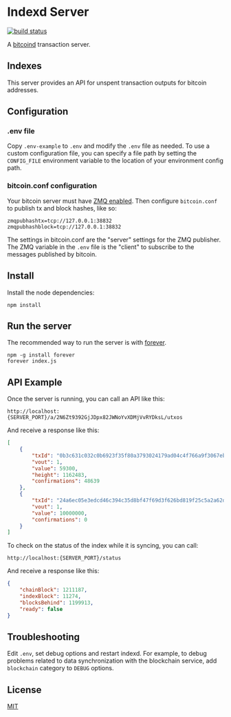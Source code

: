 # Indexd Server
[![build status](https://secure.travis-ci.org/CounterpartyXCP/indexd-server.png)](http://travis-ci.org/CounterpartyXCP/indexd-server)

A [bitcoind](https://github.com/bitcoin/bitcoin) transaction server.

## Indexes
This server provides an API for unspent transaction outputs for bitcoin addresses.  

## Configuration

### .env file
Copy `.env-example` to `.env` and modify the `.env` file as needed.  To use a custom configuration file, you can specify a file path by setting the `CONFIG_FILE` environment variable to the location of your environment config path. 


### bitcoin.conf configuration
Your bitcoin server must have [ZMQ enabled](https://github.com/bitcoin/bitcoin/blob/master/doc/zmq.md).  Then configure `bitcoin.conf` to publish tx and block hashes, like so:

```
zmqpubhashtx=tcp://127.0.0.1:38832
zmqpubhashblock=tcp://127.0.0.1:38832
```

The settings in bitcoin.conf are the "server" settings for the ZMQ publisher.  The ZMQ variable in the `.env` file is the "client" to subscribe to the messages published by bitcoin.


## Install
Install the node dependencies:
```shell
npm install
```

## Run the server
The recommended way to run the server is with [forever](https://www.npmjs.com/package/forever).

```shell
npm -g install forever
forever index.js
```


## API Example
Once the server is running, you can call an API like this:
```
http://localhost:{SERVER_PORT}/a/2N6Zt9392GjJDpx82JWNoYvXDMjVvRYDksL/utxos
```

And receive a response like this:
```json
[
    {
        "txId": "0b3c631c032c0b6923f35f80a3793024179ad04c4f766a9f3067eb1d3efb5de6",
        "vout": 1,
        "value": 59300,
        "height": 1162483,
        "confirmations": 48639
    },
    {
        "txId": "24a6ec05e3edcd46c394c35d8bf47f69d3f626bd819f25c5a2a62de8ebc64827",
        "vout": 1,
        "value": 10000000,
        "confirmations": 0
    }
]
```

To check on the status of the index while it is syncing, you can call:
```
http://localhost:{SERVER_PORT}/status
```

And receive a response like this:
```json
{
    "chainBlock": 1211187,
    "indexBlock": 11274,
    "blocksBehind": 1199913,
    "ready": false
}
```

## Troubleshooting

Edit `.env`, set debug options and restart indexd.  For example, to debug problems related to data synchronization with the blockchain service, add `blockchain` category to `DEBUG` options.

## License

[MIT](LICENSE)
